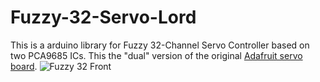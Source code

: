 # Fuzzy-32-Servo-Lord
This is a arduino library for Fuzzy 32-Channel Servo Controller based on two PCA9685 ICs. This the "dual" version of the original [Adafruit servo board](https://www.adafruit.com/product/815). 
![Fuzzy 32 Front](https://github.com/FuzzyNoodle/Fuzzy-32-Servo-Lord/tree/master/extras/image/Fuzzy32ServoLord_Front.jpg)